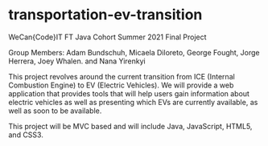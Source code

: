 # transportation-ev-transition

WeCan{Code}IT FT Java Cohort Summer 2021 Final Project

Group Members:
Adam Bundschuh,
Micaela Diloreto,
George Fought,
Jorge Herrera,
Joey Whalen. and
Nana Yirenkyi

This project revolves around the current transition from ICE (Internal Combustion Engine) to EV (Electric Vehicles).  We will provide a web application that provides tools that will help users gain information about electric vehicles as well as presenting which EVs are currently available, as well as soon to be available.

This project will be MVC based and will include Java, JavaScript, HTML5, and CSS3.

